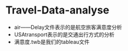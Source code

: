 # Travel-Data-analyse

- air——Delay文件表示的是航空旅客满意度分析
- USAtransport表示的是交通出行方式的分析
- 满意度.twb是我们的tableau文件

